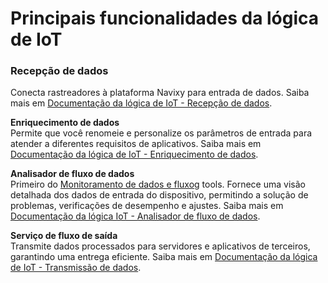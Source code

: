 # Principais funcionalidades da lógica de IoT

### **Recepção de dados**

Conecta rastreadores à plataforma Navixy para entrada de dados. Saiba mais em [Documentação da lógica de IoT - Recepção de dados](https://squaregps.atlassian.net/wiki/spaces/NAV/pages/3107553807/Data+reception).

**Enriquecimento de dados**  
Permite que você renomeie e personalize os parâmetros de entrada para atender a diferentes requisitos de aplicativos. Saiba mais em [Documentação da lógica de IoT - Enriquecimento de dados](https://squaregps.atlassian.net/wiki/spaces/NAV/pages/3107553911/Data+enrichment).

**Analisador de fluxo de dados**  
Primeiro do [Monitoramento de dados e fluxo](/wiki/pages/createpage.action?spaceKey=NAV&title=Data%20and%20flow%20monitoring)g tools. Fornece uma visão detalhada dos dados de entrada do dispositivo, permitindo a solução de problemas, verificações de desempenho e ajustes. Saiba mais em [Documentação da lógica IoT - Analisador de fluxo de dados](https://squaregps.atlassian.net/wiki/spaces/NAV/pages/3107554083/Data+Stream+Analyzer).

**Serviço de fluxo de saída**  
Transmite dados processados para servidores e aplicativos de terceiros, garantindo uma entrega eficiente. Saiba mais em [Documentação da lógica de IoT - Transmissão de dados](https://squaregps.atlassian.net/wiki/spaces/NAV/pages/3107554217/Data+transmitting).